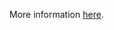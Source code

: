 More information [here](https://docs.bridgecrew.io/docs/ensure-github-organization-security-settings-require-sso).
